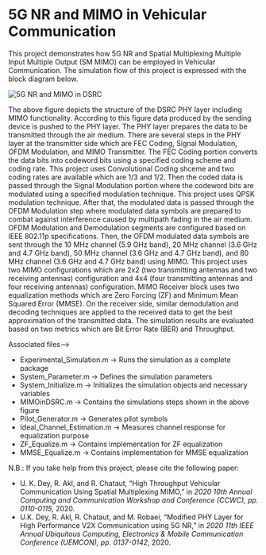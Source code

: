 # 5G NR and MIMO in Vehicular Communication
This project demonstrates how 5G NR and Spatial Multiplexing Multiple Input Multiple Output (SM MIMO) can be employed in Vehicular Communication. The simulation flow of this project is expressed with the block diagram below.

![5G NR and MIMO in DSRC](https://user-images.githubusercontent.com/3108754/150864920-9a39a194-9510-474f-92f6-a331c46a8441.JPG)

The above figure depicts the structure of the DSRC PHY layer including MIMO functionality. According to this figure data produced by the sending device is pushed to the PHY layer. The PHY layer prepares the data to be transmitted through the air medium. There are several steps in the PHY layer at the transmitter side which are FEC Coding, Signal Modulation, OFDM Modulation, and MIMO Transmitter. The FEC Coding portion converts the data bits into codeword bits using a specified coding scheme and coding rate. This project uses Convolutional Coding shceme and two coding rates are available which are 1/3 and 1/2. Then the coded data is passed through the Signal Modulation portion where the codeword bits are modulated using a specified modulation technique. This project uses QPSK modulation technique. After that, the modulated data is passed through the OFDM Modulation step where modulated data symbols are prepared to combat against interference caused by multipath fading in the air medium. OFDM Modulation and Demodulation segments are configured based on IEEE 802.11p specifications. Then, the OFDM modulated data symbols are sent through the 10 MHz channel (5.9 GHz band), 20 MHz channel (3.6 GHz and 4.7 GHz band), 50 MHz channel (3.6 GHz and 4.7 GHz band), and 80 MHz channel (3.6 GHz and 4.7 GHz band) using MIMO. This project uses two MIMO configurations which are 2x2 (two transmitting antennas and two receiving antennas) configuration and 4x4 (four transmitting antennas and four receiving antennas) configuration. MIMO Receiver block uses two equalization methods which are Zero Forcing (ZF) and Minimum Mean Squared Error (MMSE). On the receiver side, similar demodulation and decoding techniques are applied to the received data to get the best approximation of the transmitted data. The simulation results are evaluated based on two metrics which are Bit Error Rate (BER) and Throughput.

Associated files-->
* Experimental_Simulation.m -> Runs the simulation as a complete package
* System_Parameter.m -> Defines the simulation parameters
* System_Initialize.m -> Initializes the simulation objects and necessary variables
* MIMOinDSRC.m -> Contains the simulations steps shown in the above figure
* Pilot_Generator.m -> Generates pilot symbols
* Ideal_Channel_Estimation.m -> Measures channel response for equalization purpose
* ZF_Equalize.m -> Contains implementation for ZF equalization
* MMSE_Equalize.m -> Contains implementation for MMSE equalization

N.B.: If you take help from this project, please cite the following paper:
* U. K. Dey, R. Akl, and R. Chataut, “High Throughput Vehicular Communication Using Spatial Multiplexing MIMO,” in *2020 10th Annual Computing and Communication Workshop and Conference (CCWC), pp. 0110-0115,* 2020.
* U.K. Dey, R. Akl, R. Chataut, and M. Robaei, “Modified PHY Layer for High Performance V2X Communication using 5G NR,” in *2020 11th IEEE Annual Ubiquitous Computing, Electronics & Mobile Communication Conference (UEMCON), pp. 0137-0142,* 2020.
